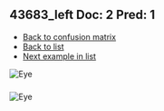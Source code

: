 ## 43683_left Doc: 2 Pred: 1
- [Back to confusion matrix](https://github.com/juliandewit/kaggle_retinopathy/blob/master/matrix.md)
- [Back to list](https://github.com/juliandewit/kaggle_retinopathy/blob/master/lists/21/list.md)
- [Next example in list](https://github.com/juliandewit/kaggle_retinopathy/blob/master/lists/21/43/43688_left.md)

![Eye](https://retinopaty.blob.core.windows.net/size1024/43683_left_2.jpeg)

### 

![Eye]()
